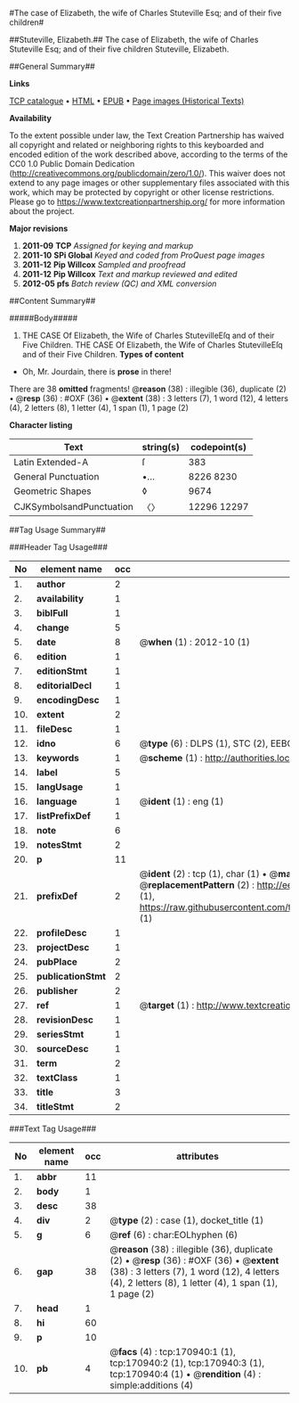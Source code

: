 #The case of Elizabeth, the wife of Charles Stuteville Esq; and of their five children#

##Stuteville, Elizabeth.##
The case of Elizabeth, the wife of Charles Stuteville Esq; and of their five children
Stuteville, Elizabeth.

##General Summary##

**Links**

[TCP catalogue](http://www.ota.ox.ac.uk/tcp/)  • 
[HTML](http://tei.it.ox.ac.uk/tcp/Texts-HTML/free/A81/A81272.html)  • 
[EPUB](http://tei.it.ox.ac.uk/tcp/Texts-EPUB/free/A81/A81272.epub) • 
[Page images (Historical Texts)](https://historicaltexts.jisc.ac.uk/eebo-99897772e)

**Availability**

To the extent possible under law, the Text Creation Partnership has waived all copyright and related or neighboring rights to this keyboarded and encoded edition of the work described above, according to the terms of the CC0 1.0 Public Domain Dedication (http://creativecommons.org/publicdomain/zero/1.0/). This waiver does not extend to any page images or other supplementary files associated with this work, which may be protected by copyright or other license restrictions. Please go to https://www.textcreationpartnership.org/ for more information about the project.

**Major revisions**

1. __2011-09__ __TCP__ *Assigned for keying and markup*
1. __2011-10__ __SPi Global__ *Keyed and coded from ProQuest page images*
1. __2011-12__ __Pip Willcox__ *Sampled and proofread*
1. __2011-12__ __Pip Willcox__ *Text and markup reviewed and edited*
1. __2012-05__ __pfs__ *Batch review (QC) and XML conversion*

##Content Summary##

#####Body#####

1. THE CASE Of Elizabeth, the Wife of Charles StutevilleEſq and of their Five Children.
THE CASE Of Elizabeth, the Wife of Charles StutevilleEſq and of their Five Children.
**Types of content**

  * Oh, Mr. Jourdain, there is **prose** in there!

There are 38 **omitted** fragments! 
 @__reason__ (38) : illegible (36), duplicate (2)  •  @__resp__ (36) : #OXF (36)  •  @__extent__ (38) : 3 letters (7), 1 word (12), 4 letters (4), 2 letters (8), 1 letter (4), 1 span (1), 1 page (2)

**Character listing**


|Text|string(s)|codepoint(s)|
|---|---|---|
|Latin Extended-A|ſ|383|
|General Punctuation|•…|8226 8230|
|Geometric Shapes|◊|9674|
|CJKSymbolsandPunctuation|〈〉|12296 12297|

##Tag Usage Summary##

###Header Tag Usage###

|No|element name|occ|attributes|
|---|---|---|---|
|1.|__author__|2||
|2.|__availability__|1||
|3.|__biblFull__|1||
|4.|__change__|5||
|5.|__date__|8| @__when__ (1) : 2012-10 (1)|
|6.|__edition__|1||
|7.|__editionStmt__|1||
|8.|__editorialDecl__|1||
|9.|__encodingDesc__|1||
|10.|__extent__|2||
|11.|__fileDesc__|1||
|12.|__idno__|6| @__type__ (6) : DLPS (1), STC (2), EEBO-CITATION (1), PROQUEST (1), VID (1)|
|13.|__keywords__|1| @__scheme__ (1) : http://authorities.loc.gov/ (1)|
|14.|__label__|5||
|15.|__langUsage__|1||
|16.|__language__|1| @__ident__ (1) : eng (1)|
|17.|__listPrefixDef__|1||
|18.|__note__|6||
|19.|__notesStmt__|2||
|20.|__p__|11||
|21.|__prefixDef__|2| @__ident__ (2) : tcp (1), char (1)  •  @__matchPattern__ (2) : ([0-9\-]+):([0-9IVX]+) (1), (.+) (1)  •  @__replacementPattern__ (2) : http://eebo.chadwyck.com/downloadtiff?vid=$1&page=$2 (1), https://raw.githubusercontent.com/textcreationpartnership/Texts/master/tcpchars.xml#$1 (1)|
|22.|__profileDesc__|1||
|23.|__projectDesc__|1||
|24.|__pubPlace__|2||
|25.|__publicationStmt__|2||
|26.|__publisher__|2||
|27.|__ref__|1| @__target__ (1) : http://www.textcreationpartnership.org/docs/. (1)|
|28.|__revisionDesc__|1||
|29.|__seriesStmt__|1||
|30.|__sourceDesc__|1||
|31.|__term__|2||
|32.|__textClass__|1||
|33.|__title__|3||
|34.|__titleStmt__|2||


###Text Tag Usage###

|No|element name|occ|attributes|
|---|---|---|---|
|1.|__abbr__|11||
|2.|__body__|1||
|3.|__desc__|38||
|4.|__div__|2| @__type__ (2) : case (1), docket_title (1)|
|5.|__g__|6| @__ref__ (6) : char:EOLhyphen (6)|
|6.|__gap__|38| @__reason__ (38) : illegible (36), duplicate (2)  •  @__resp__ (36) : #OXF (36)  •  @__extent__ (38) : 3 letters (7), 1 word (12), 4 letters (4), 2 letters (8), 1 letter (4), 1 span (1), 1 page (2)|
|7.|__head__|1||
|8.|__hi__|60||
|9.|__p__|10||
|10.|__pb__|4| @__facs__ (4) : tcp:170940:1 (1), tcp:170940:2 (1), tcp:170940:3 (1), tcp:170940:4 (1)  •  @__rendition__ (4) : simple:additions (4)|
